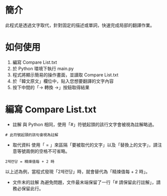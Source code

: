 # 簡介
此程式是透過文字取代，針對固定的描述或單詞，快速完成局部的翻譯作業。

# 如何使用
1. 編寫 Compare List.txt
2. 於 Python 環境下執行 main.py
3. 程式將顯示簡易的操作畫面，並讀取 Compare List.txt
4. 於「韓文原文」欄位中，貼入您想要翻譯的文字內容
5. 按下中間的「→ 轉換 →」按鈕取得結果

# 編寫 Compare List.txt
- 註解
與 Python 相同，使用「#」符號起頭的該行文字會被視為註解略過。
```
# 此符號起頭的該句會視為註解
```

- 取代資料
使用「 = 」來區隔「要被取代的文字」以及「替換上的文字」，請注意等號兩側的空格不可省略。
```
2제련당 = 精煉值每 + 2 時
```
以上述為例，當程式發現「2제련당」時，就會替代為「精煉值每 + 2 時」。

- 文件末的註解
為避免問題，文件最末端保留了一行「# 請保留此行註解」，請務必保留此行。